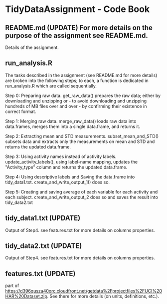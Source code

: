 TidyDataAssignment - Code Book
==================

README.md (UPDATE) For more details on the purpose of the assignment see README.md.
------------------
Details of the assignment.

run_analysis.R 
------------------
The tasks described in the assignment (see README.md for more details) are broken into the following steps; to each, a function is dedicated in run_analysis.R which are called sequentially. 

Step 0: Preparing raw data. get_raw_data() prepares the raw data; either by downloading and unzipping or - to avoid downloading and unzipping hundreds of MB files over and over - by confirming their existence in correct format.

Step 1: Merging raw data. merge_raw_data() loads raw data into data.frames, merges them into a single data.frame, and returns it.

Step 2: Extracting mean and STD measurements. subset_mean_and_STD() subsets data and extracts only the measurements on mean and STD and returns the updated data.frame.

Step 3: Using activity names instead of activity labels. update_activity_labels(), using label-name mapping, updates the "Activity_type" column and returns the updated data.frame.

Step 4: Using descriptive labels and Saving the data.frame into tidy_data1.txt. create_and_write_output_1() does so.

Step 5: Creating and saving average of each variable for each activity and each subject. create_and_write_output_2 does so and saves the result into tidy_data2.txt

tidy_data1.txt (UPDATE)
------------------

Output of Step4. see features.txt for more details on columns properties.


tidy_data2.txt (UPDATE)
------------------

Output of Step4. see features.txt for more details on columns properties.


features.txt  (UPDATE)
------------------

part of https://d396qusza40orc.cloudfront.net/getdata%2Fprojectfiles%2FUCI%20HAR%20Dataset.zip. See there for more details (on units, definitions, etc.).





